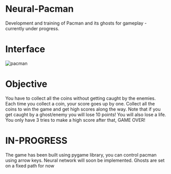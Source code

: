 # Neural-Pacman
Development and training of Pacman and its ghosts for gameplay - currently under progress.

# Interface
![pacman](https://github.com/Moneebah/Neural-Pacman/assets/129015993/7c129df1-f892-4e47-abd9-693a0af640d7)

# Objective
You have to collect all the coins without getting caught by the enemies. Each time you collect a coin, your score goes up by one. Collect all the coins to win the game and get high scores along the way. Note that if you get caught by a ghost/enemy you will lose 10 points! You will also lose a life. You only have 3 tries to make a high score after that, GAME OVER!

# IN-PROGRESS
The game has been built using pygame library, you can control pacman using arrow keys.
Neural network will soon be implemented. Ghosts are set on a fixed path for now
